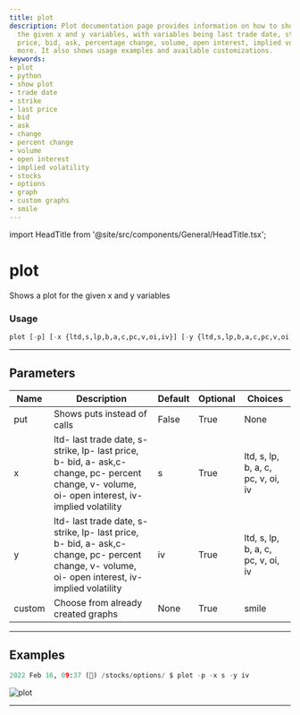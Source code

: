 ```yaml
---
title: plot
description: Plot documentation page provides information on how to show a plot for
  the given x and y variables, with variables being last trade date, strike, last
  price, bid, ask, percentage change, volume, open interest, implied volatility and
  more. It also shows usage examples and available customizations.
keywords:
- plot
- python
- show plot
- trade date
- strike
- last price
- bid
- ask
- change
- percent change
- volume
- open interest
- implied volatility
- stocks
- options
- graph
- custom graphs
- smile
---
```


import HeadTitle from '@site/src/components/General/HeadTitle.tsx';

<HeadTitle title="plot - Options - Stocks - Reference | OpenBB Terminal Docs" />

# plot

Shows a plot for the given x and y variables

### Usage

```python
plot [-p] [-x {ltd,s,lp,b,a,c,pc,v,oi,iv}] [-y {ltd,s,lp,b,a,c,pc,v,oi,iv}] [-c {smile}]
```

---

## Parameters

| Name | Description | Default | Optional | Choices |
| ---- | ----------- | ------- | -------- | ------- |
| put | Shows puts instead of calls | False | True | None |
| x | ltd- last trade date, s- strike, lp- last price, b- bid, a- ask,c- change, pc- percent change, v- volume, oi- open interest, iv- implied volatility | s | True | ltd, s, lp, b, a, c, pc, v, oi, iv |
| y | ltd- last trade date, s- strike, lp- last price, b- bid, a- ask,c- change, pc- percent change, v- volume, oi- open interest, iv- implied volatility | iv | True | ltd, s, lp, b, a, c, pc, v, oi, iv |
| custom | Choose from already created graphs | None | True | smile |


---

## Examples

```python
2022 Feb 16, 09:37 (🦋) /stocks/options/ $ plot -p -x s -y iv
```
![plot](https://user-images.githubusercontent.com/46355364/154287325-97de8945-a44c-418d-9e88-5123ee70469f.png)

---
